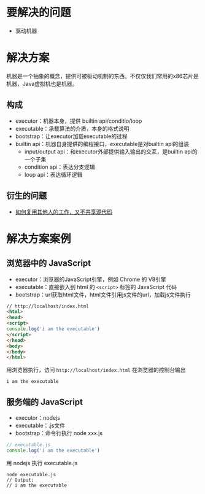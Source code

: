 # 要解决的问题

* 驱动机器

# 解决方案

机器是一个抽象的概念，提供可被驱动机制的东西。不仅仅我们常用的x86芯片是机器，Java虚拟机也是机器。

## 构成

* executor：机器本身，提供 builtin api/conditio/loop
* executable：承载算法的介质，本身的格式说明
* bootstrap：让executor加载executable的过程
* builtin api：机器自身提供的编程接口，executable是对builtin api的组装
  * input/output api：和executor外部提供输入输出的交互，是builtin api的一个子集
  * condition api：表达分支逻辑
  * loop api：表达循环逻辑

## 衍生的问题

* [如何复用其他人的工作，又不共享源代码](/如何复用其他人的工作，又不共享源代码.md)

# 解决方案案例

## 浏览器中的 JavaScript

* executor：浏览器的JavaScript引擎，例如 Chrome 的 V8引擎
* executable：直接嵌入到 html 的 `<script>` 标签的 JavaScript 代码
* bootstrap：url获取html文件，html文件引用js文件的url，加载js文件执行

```html
// http://localhost/index.html
<html>
<head>
<script>
console.log('i am the executable')
</script>
</head>
<body>
</body>
</html>
```

用浏览器执行，访问 `http://localhost/index.html` 在浏览器的控制台输出

```
i am the executable
```

## 服务端的 JavaScript

* executor：nodejs
* executable：.js文件
* bootstrap：命令行执行 node xxx.js

```js
// executable.js
console.log('i am the executable')
```

用 nodejs 执行 executable.js

```
node executable.js
// Output:
// i am the executable
```